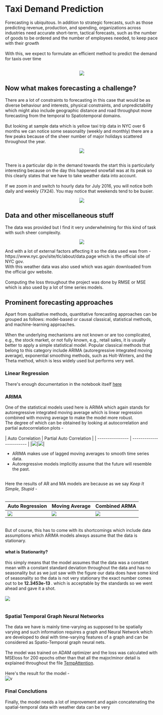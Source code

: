 # Taxi Demand Prediction

Forecasting is ubiquitous. In addition to strategic forecasts, such as those predicting revenue, production, and spending, organizations across industries need accurate short-term, tactical forecasts, such as the number of goods to be ordered and the number of employees needed, to keep pace with their growth
<br><br>
With this, we expect to formulate an efficient method to predict the demand for taxis over time 
<br><br>
<p align="center">
<img src="./assets/pickup_heatmap.gif",width="80%" />
</p>

## Now what makes forecasting a challenge? 
There are a lot of constraints to forecasting in this case that would be as diverse behaviour and interests, physical constraints, and unpredictability which might also include geographic distance and road throughput move forecasting from the temporal to Spatiotemporal domains.
<br><br>
But looking at sample data which is yellow taxi trip data in NYC over 6 months we can notice some seasonality (weekly and monthly) there are a few peaks because of the sheer number of major holidays scattered throughout the year.
<br>
<p align="center">
  <img src="./assets/final_data_daily_plot.png"/>
</p>
<br>
There is a particular dip in the demand towards the start this is particularly interesting because on the day this happened snowfall was at its peak so this clearly states that we have to take weather data into account.
<br><br>
If we zoom in and switch to hourly data for July 2016, you will notice both daily and weekly (7X24). You may notice that weekends tend to be busier.
<br>
<p align="center">
  <img src="./assets/hourly_data.png"/>
</p>

## Data and other miscellaneous stuff

The data was provided but I find it very underwhelming for this kind of task with such sheer complexity.
<br>
<p align="center">
  <img src="./assets/initial_data_plot.png" />
</p>
And with a lot of external factors affecting it so the data used was from - https://www.nyc.gov/site/tlc/about/data.page which is the official site of NYC gov. <br>
With this weather data was also used which was again downloaded from the official gov website.
<br><br>
Computing the loss throughout the project was done by RMSE or MSE which is also used by a lot of time series models. 
<br>


## Prominent forecasting approaches
Apart from qualitative methods, quantitative forecasting approaches can be grouped as follows: model-based or causal classical, statistical methods, and machine-learning approaches.
<br><br>
When the underlying mechanisms are not known or are too complicated, e.g., the stock market, or not fully known, e.g., retail sales, it is usually better to apply a simple statistical model. Popular classical methods that belong to this category include ARIMA (autoregressive integrated moving average), exponential smoothing methods, such as Holt-Winters, and the Theta method, which is less widely used but performs very well.

### Linear Regression 
There's enough documentation in the notebook itself [here](https://github.com/jatinakad/05_Zum_TAXI-DEMAND-PREDICTION-USING-TIME-SERIES/blob/main/TAXI_DEMAND_PREDICTION_USING_TIME_SERIES.ipynb)

### ARIMA

One of the statistical models used here is ARIMA which again stands for autoregressive integrated moving average which is linear regression combined with moving average to make the model more robust.
<br>
The degree of which can be obtained by looking at autocorrelation and partial autocorrelation plots - <br><br>
| Auto Correlation | Partial Auto Correlation | 
| ---------------- | ------------------------ |
|<img src="./assets/auto_correlation.png" />|<img src="./assets/partial_autocorrelation.png" />|
<br>
- ARIMA makes use of lagged moving averages to smooth time series data.
- Autoregressive models implicitly assume that the future will resemble the past.
<br>
Here the results of AR and MA models are because as we say <i> Keep It Simple, Stupid </i> - 
<br><br>

| Auto Regression | Moving Average | Combined ARMA |
| ---------------- | ------------------------ | --------------- |
|<img src="./assets/AR_model_prediction.png" />|<img src="./assets/MA_on_residual.png" />|<img src="./assets/ARMA_model.png" /> |

<br>
But of course, this has to come with its shortcomings which include data assumptions which ARIMA models always assume that the data is stationary.

#### what is Stationarity?
this simply means that the model assumes that the data was a constant mean with a constant standard deviation throughout the data and has no seasonality but as we just saw with the figure our data does have some kind of seasonality so the data is not very stationary the exact number comes out to be <b> 12.3453e-13 </b>. which is acceptable by the standards so we went ahead and gave it a shot. <br><br>
<img src="./assets/stationarity.png" />
<br><br>
### Spatial Temporal Graph Neural Networks 

The data we have is mainly time-varying as supposed to be spatially varying and such information requires a graph and Neural Network which are developed to deal with time-varying features of a graph and can be considered as Spatio-Temporal graph neural nets.
<br>
<br>
The model was trained on ADAM optimizer and the loss was calculated with MSEloss for 200 epochs other than that all the major/minor detail is explained throughout the file [TempAttention](./TempAttention/).
<br><br>
Here's the result for the model - <br>
![v](./assets/demand_every_30min_predicted.png)
<br>

### Final Conclutions 
Finally, the model needs a lot of improvement and again concatenating the spatial-temporal data with weather data can be very 
